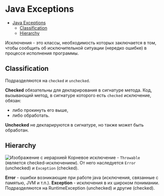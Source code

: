 # Java Exceptions

<!-- TOC start -->

- [Java Exceptions](#java-exceptions)
    * [Classification](#classification)
    * [Hierarchy](#hierarchy)

<!-- TOC end -->

Исключения - это классы, необходимость которых заключается в том, чтобы сообщить об исключительной ситуации (нередко
ошибке) в процессе исполнения программы.

## Classification

Подразделяются на `checked` и `unchecked`.

**Checked** обязательны для декларирования в сигнатуре метода. Код, вызывающий метод, в сигнатуре которого
есть `checked`
исключение, обязан:

- либо прокинуть его выше,
- либо обработать.

**Unchecked** не декларируются в сигнатуре, но также может быть обработан.

## Hierarchy

![Изображение с иерархией](https://avatars.dzeninfra.ru/get-zen_doc/271828/pub_656ee47a6e45c80d07cc418d_656ee73a649b955cd301713c/scale_1200)
Корневое исключение - `Throwable` (является checked-исключением).
От него наследуется `Error` (unchecked) и `Exception` (checked).

**Error** - ошибки возникающие при работе java (исключения, связанные с памятью, JVM и т.п.).
**Exception** - исключения в их широком понимании. Подразделяются на RuntimeException (unchecked) и другие (checked).
